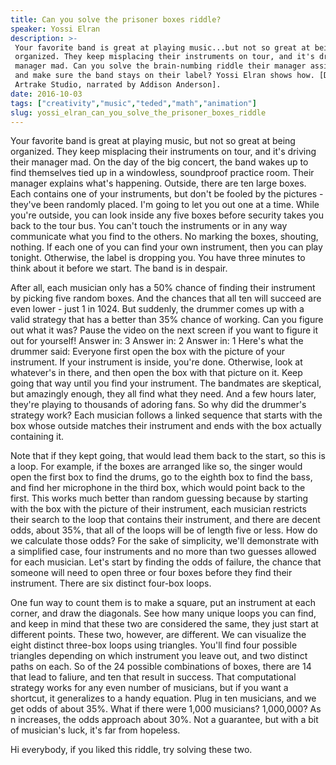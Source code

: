 ```yaml
---
title: Can you solve the prisoner boxes riddle?
speaker: Yossi Elran
description: >-
 Your favorite band is great at playing music...but not so great at being
 organized. They keep misplacing their instruments on tour, and it's driving their
 manager mad. Can you solve the brain-numbing riddle their manager assigns them
 and make sure the band stays on their label? Yossi Elran shows how. [Directed by
 Artrake Studio, narrated by Addison Anderson].
date: 2016-10-03
tags: ["creativity","music","teded","math","animation"]
slug: yossi_elran_can_you_solve_the_prisoner_boxes_riddle
---
```


Your favorite band is great at playing music, but not so great at being organized. They
keep misplacing their instruments on tour, and it's driving their manager mad. On the day
of the big concert, the band wakes up to find themselves tied up in a windowless, 
soundproof practice room. Their manager explains what's happening. Outside, there are ten
large boxes. Each contains one of your instruments, but don't be fooled by the pictures -
they've been randomly placed. I'm going to let you out one at a time. While you're
outside, you can look inside any five boxes before security takes you back to the tour
bus. You can't touch the instruments or in any way communicate what you find to the
others. No marking the boxes, shouting, nothing. If each one of you can find your own
instrument, then you can play tonight. Otherwise, the label is dropping you. You have
three minutes to think about it before we start. The band is in despair.

After all, each musician only has a 50% chance of finding their instrument by picking five
random boxes. And the chances that all ten will succeed are even lower - just 1 in 1024.
But suddenly, the drummer comes up with a valid strategy that has a better than 35% chance
of working. Can you figure out what it was? Pause the video on the next screen if you want
to figure it out for yourself! Answer in: 3 Answer in: 2 Answer in: 1 Here's what the
drummer said: Everyone first open the box with the picture of your instrument. If your
instrument is inside, you're done. Otherwise, look at whatever's in there, and then open
the box with that picture on it. Keep going that way until you find your instrument. The
bandmates are skeptical, but amazingly enough, they all find what they need. And a few
hours later, they're playing to thousands of adoring fans. So why did the drummer's
strategy work? Each musician follows a linked sequence that starts with the box whose
outside matches their instrument and ends with the box actually containing
it.

Note that if they kept going, that would lead them back to the start, so this is a loop.
For example, if the boxes are arranged like so, the singer would open the first box to
find the drums, go to the eighth box to find the bass, and find her microphone in the
third box, which would point back to the first. This works much better than random
guessing because by starting with the box with the picture of their instrument, each
musician restricts their search to the loop that contains their instrument, and there are
decent odds, about 35%, that all of the loops will be of length five or less. How do we
calculate those odds? For the sake of simplicity, we'll demonstrate with a simplified
case, four instruments and no more than two guesses allowed for each musician. Let's
start by finding the odds of failure, the chance that someone will need to open three or
four boxes before they find their instrument. There are six distinct four-box
loops.

One fun way to count them is to make a square, put an instrument at each corner, and draw
the diagonals. See how many unique loops you can find, and keep in mind that these two 
are considered the same, they just start at different points. These two, however, are
different. We can visualize the eight distinct three-box loops using triangles. You'll
find four possible triangles depending on which instrument you leave out, and two
distinct paths on each. So of the 24 possible combinations of boxes, there are 14 that
lead to faliure, and ten that result in success. That computational strategy works for any
even number of musicians, but if you want a shortcut, it generalizes to a handy equation.
Plug in ten musicians, and we get odds of about 35%. What if there were 1,000 musicians?
1,000,000? As n increases, the odds approach about 30%. Not a guarantee, but with a bit
of musician's luck, it's far from hopeless.

Hi everybody, if you liked this riddle, try solving these two.

<!--
ad_duration=0
event="TED-Ed"
external_start_time=0
intro_duration=0
is_subtitle_required="False"
is_talk_featured="False"
language="en"
language_swap="False"
native_language="en"
number_of_related_talks=6
number_of_speakers=1
number_of_subtitled_videos=0
number_of_tags=5
number_of_talk_download_languages=21
number_of_talk_more_resources=0
number_of_talk_recommendations=0
number_of_talks_take_actions=0
post_ad_duration=0
published_timestamp="2019-02-15 17:42:05"
recording_date="2016-10-03"
speaker_is_published=0
speaker_name="Yossi Elran"
talk_name="Can you solve the prisoner boxes riddle?"
talks_tags=["creativity","music","teded","math","animation"]
url_photo_talk="https://s3.amazonaws.com/talkstar-photos/uploads/685b1640-840e-4f0c-9753-39e8683e2373/13_prisonboxriddke+(1).jpg"
url_webpage="https://www.ted.com/talks/yossi_elran_can_you_solve_the_prisoner_boxes_riddle"
video_type_name="TED-Ed Original"
-->